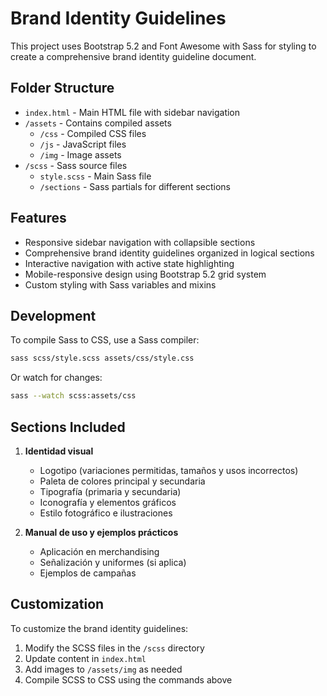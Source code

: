 # Brand Identity Guidelines

This project uses Bootstrap 5.2 and Font Awesome with Sass for styling to create a comprehensive brand identity guideline document.

## Folder Structure

- `index.html` - Main HTML file with sidebar navigation
- `/assets` - Contains compiled assets
  - `/css` - Compiled CSS files
  - `/js` - JavaScript files
  - `/img` - Image assets
- `/scss` - Sass source files
  - `style.scss` - Main Sass file
  - `/sections` - Sass partials for different sections

## Features

- Responsive sidebar navigation with collapsible sections
- Comprehensive brand identity guidelines organized in logical sections
- Interactive navigation with active state highlighting
- Mobile-responsive design using Bootstrap 5.2 grid system
- Custom styling with Sass variables and mixins

## Development

To compile Sass to CSS, use a Sass compiler:

```bash
sass scss/style.scss assets/css/style.css
```

Or watch for changes:

```bash
sass --watch scss:assets/css
```

## Sections Included

1. **Identidad visual**
   - Logotipo (variaciones permitidas, tamaños y usos incorrectos)
   - Paleta de colores principal y secundaria
   - Tipografía (primaria y secundaria)
   - Iconografía y elementos gráficos
   - Estilo fotográfico e ilustraciones

2. **Manual de uso y ejemplos prácticos**
   - Aplicación en merchandising
   - Señalización y uniformes (si aplica)
   - Ejemplos de campañas

## Customization

To customize the brand identity guidelines:
1. Modify the SCSS files in the `/scss` directory
2. Update content in `index.html`
3. Add images to `/assets/img` as needed
4. Compile SCSS to CSS using the commands above